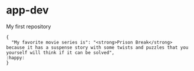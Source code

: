 # app-dev
My first repository
```
{
  "My favorite movie series is": "<strong>Prison Break</strong> because it has a suspense story with some twists and puzzles that you yourself will think if it can be solved",
:happy:
}
```
